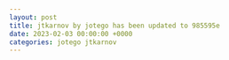 ```yaml
---
layout: post
title: jtkarnov by jotego has been updated to 985595e
date: 2023-02-03 00:00:00 +0000
categories: jotego jtkarnov
---
```


